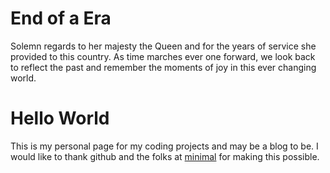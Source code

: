 # End of a Era

Solemn regards to her majesty the Queen and for the years of service she provided to this country. As time marches ever one forward, we look back to reflect the past and remember the moments of joy in this ever changing world.

# Hello World

This is my personal page for my coding projects and may be a blog to be. I would like to thank github and the folks at [minimal](https://pages-themes.github.io/minimal/) for making this possible.
